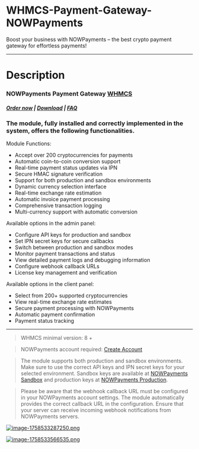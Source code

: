 # WHMCS-Payment-Gateway-NOWPayments
Boost your business with NOWPayments – the best crypto payment gateway for effortless payments!

- - - - -

# Description

### NOWPayments Payment Gateway **[WHMCS](https://puqcloud.com/link.php?id=77)** 

#####  [Order now](https://puqcloud.com/index.php?rp=/store/whmcs-module-nowpayments-payment-gateway) | [Download](https://download.puqcloud.com/WHMCS/gateways/PUQ_WHMCS_PG-nowpayments/) | [FAQ](https://faq.puqcloud.com/)

### The module, fully installed and correctly implemented in the system, offers the following functionalities.

Module Functions:

- Accept over 200 cryptocurrencies for payments
- Automatic coin-to-coin conversion support
- Real-time payment status updates via IPN
- Secure HMAC signature verification
- Support for both production and sandbox environments
- Dynamic currency selection interface
- Real-time exchange rate estimation
- Automatic invoice payment processing
- Comprehensive transaction logging
- Multi-currency support with automatic conversion

Available options in the admin panel:

- Configure API keys for production and sandbox
- Set IPN secret keys for secure callbacks
- Switch between production and sandbox modes
- Monitor payment transactions and status
- View detailed payment logs and debugging information
- Configure webhook callback URLs
- License key management and verification

Available options in the client panel:

- Select from 200+ supported cryptocurrencies
- View real-time exchange rate estimates
- Secure payment processing with NOWPayments
- Automatic payment confirmation
- Payment status tracking

- - - - - -

>WHMCS minimal version: 8 +

>NOWPayments account required: [Create Account](https://account.nowpayments.io/create-account?link_id=4222128310)

>The module supports both production and sandbox environments. Make sure to use the correct API keys and IPN secret keys for your selected environment. Sandbox keys are available at [NOWPayments Sandbox](https://account-sandbox.nowpayments.io/store-settings?link_id=4222128310#keys) and production keys at [NOWPayments Production](https://account.nowpayments.io/store-settings?link_id=4222128310#keys).

>Please be aware that the webhook callback URL must be configured in your NOWPayments account settings. The module automatically provides the correct callback URL in the configuration. Ensure that your server can receive incoming webhook notifications from NOWPayments servers.

[![image-1758533287250.png](https://doc.puq.info/uploads/images/gallery/2025-09/scaled-1680-/image-1758533287250.png)](https://doc.puq.info/uploads/images/gallery/2025-09/image-1758533287250.png)

[![image-1758533566535.png](https://doc.puq.info/uploads/images/gallery/2025-09/scaled-1680-/image-1758533566535.png)](https://doc.puq.info/uploads/images/gallery/2025-09/image-1758533566535.png)